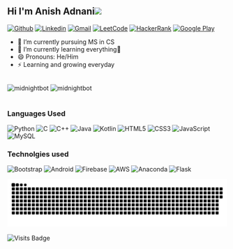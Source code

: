 <h2 align="left"> Hi I'm Anish Adnani<img src="https://media.giphy.com/media/hvRJCLFzcasrR4ia7z/giphy.gif" height="50"> </h2>



[![Github](https://img.shields.io/badge/-Github-000?&logo=Github&logoColor=white)](https://github.com/midnightbot)
[![Linkedin](https://img.shields.io/badge/-LinkedIn-blue?&logo=Linkedin&logoColor=white)](https://www.linkedin.com/in/anish-adnani-b82444174/)
[![Gmail](https://img.shields.io/badge/-Gmail-c14438?&logo=Gmail&logoColor=white)](mailto:anishadnani00@gmail.com)
[![LeetCode](https://img.shields.io/badge/-Leetcode-black?&logo=leetcode&logoColor=orange)](https://leetcode.com/anish_adnani/)
[![HackerRank](https://img.shields.io/badge/-Hackerrank-black?&logo=Hackerrank&logoColor=green)](https://www.hackerrank.com/midnightbot?hr_r=1)
[![Google Play](https://img.shields.io/badge/-Google%20Play-grey?&logo=googleplay&logoColor=white)](https://play.google.com/store/apps/developer?id=Anish+Adnani&hl=en_US&gl=US)

- 🔭 I’m currently pursuing MS in CS
- 🌱 I’m currently learning everything🤣
- 😄 Pronouns: He/Him
- ⚡ Learning and growing everyday

<br/>


<img src="https://github-readme-stats.vercel.app/api/top-langs/?username=midnightbot&layout=compact&hide=html&theme=blue-green" alt="midnightbot" />

<img src="https://github-readme-stats.vercel.app/api?username=midnightbot&show_icons=true&theme=blue-green" alt="midnightbot" />

<br />
<br/>

### Languages Used
![Python](https://img.shields.io/badge/python-3670A0?style=for-the-badge&logo=python&logoColor=ffdd54)
![C](https://img.shields.io/badge/c-%2300599C.svg?style=for-the-badge&logo=c&logoColor=white)
![C++](https://img.shields.io/badge/c++-%2300599C.svg?style=for-the-badge&logo=c%2B%2B&logoColor=white)
![Java](https://img.shields.io/badge/java-%23ED8B00.svg?style=for-the-badge&logo=java&logoColor=white)
![Kotlin](https://img.shields.io/badge/kotlin-%230095D5.svg?style=for-the-badge&logo=kotlin&logoColor=white)
![HTML5](https://img.shields.io/badge/html5-%23E34F26.svg?style=for-the-badge&logo=html5&logoColor=white)
![CSS3](https://img.shields.io/badge/css3-%231572B6.svg?style=for-the-badge&logo=css3&logoColor=white)
![JavaScript](https://img.shields.io/badge/javascript-%23323330.svg?style=for-the-badge&logo=javascript&logoColor=%23F7DF1E)
![MySQL](https://img.shields.io/badge/mysql-%2300f.svg?style=for-the-badge&logo=mysql&logoColor=white)

### Technolgies used
![Bootstrap](https://img.shields.io/badge/bootstrap-%23563D7C.svg?style=for-the-badge&logo=bootstrap&logoColor=white)
![Android](https://img.shields.io/badge/Android-3DDC84?style=for-the-badge&logo=android&logoColor=white)
![Firebase](https://img.shields.io/badge/firebase-%23039BE5.svg?style=for-the-badge&logo=firebase)
![AWS](https://img.shields.io/badge/AWS-%23FF9900.svg?style=for-the-badge&logo=amazon-aws&logoColor=white)
![Anaconda](https://img.shields.io/badge/Anaconda-%2344A833.svg?style=for-the-badge&logo=anaconda&logoColor=white)
![Flask](https://img.shields.io/badge/flask-%23000.svg?style=for-the-badge&logo=flask&logoColor=white)

<p align="center">
  <img src="https://github.com/midnightbot/midnightbot/raw/output/github-contribution-grid-snake.svg" alt="snake"></center>
</p>

![Visits Badge](https://badges.pufler.dev/visits/midnightbot/midnightbot)
